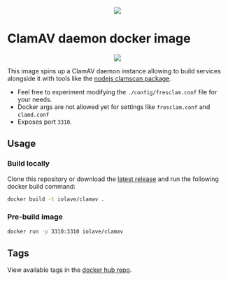 <p align="center"><img src="https://img.shields.io/docker/pulls/iolave/clamav?logo=docker"></img></p>

# ClamAV daemon docker image

<p align="center"><img src="https://i.imghippo.com/files/HLZfZ1713358376.png"></img></p>

This image spins up a ClamAV daemon instance allowing to build services alongside it with tools like the [nodejs clamscan package](https://www.npmjs.com/package/clamscan).


- Feel free to experiment modifying the `./config/fresclam.conf` file for your needs.
- Docker args are not allowed yet for settings like `fresclam.conf` and `clamd.conf`
- Exposes port `3310`.

## Usage
### Build locally
Clone this repository or download the [latest release](https://github.com/iolave/docker-clamav/releases) and run the following docker build command:

```bash
docker build -t iolave/clamav .
```

### Pre-build image
```bash
docker run -p 3310:3310 iolave/clamav
```

## Tags
View available tags in the [docker hub repo](https://hub.docker.com/r/iolave/clamav/tags).

